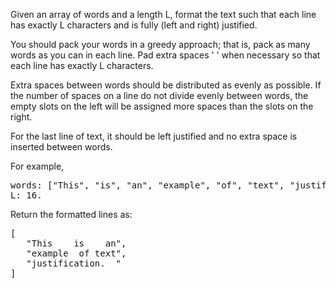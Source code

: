 Given an array of words and a length L, format the text such that each line has exactly L characters and is fully (left and right) justified.

You should pack your words in a greedy approach; that is, pack as many words as you can in each line. Pad extra spaces ' ' when necessary so that each line has exactly L characters.

Extra spaces between words should be distributed as evenly as possible. If the number of spaces on a line do not divide evenly between words, the empty slots on the left will be assigned more spaces than the slots on the right.

For the last line of text, it should be left justified and no extra space is inserted between words.

For example,
<pre>
words: ["This", "is", "an", "example", "of", "text", "justification."]
L: 16.
</pre>
Return the formatted lines as:
<pre>
[
   "This    is    an",
   "example  of text",
   "justification.  "
]
</pre>
